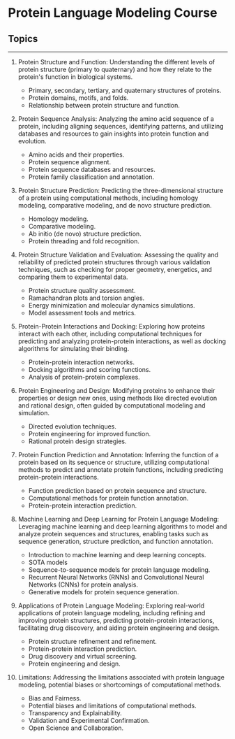 # Protein Language Modeling Course


## Topics
----
1. Protein Structure and Function:
   Understanding the different levels of protein structure (primary to quaternary) and how they relate to the protein's function in biological systems.
   - Primary, secondary, tertiary, and quaternary structures of proteins.
   - Protein domains, motifs, and folds.
   - Relationship between protein structure and function.

2. Protein Sequence Analysis:
   Analyzing the amino acid sequence of a protein, including aligning sequences, identifying patterns, and utilizing databases and resources to gain insights into protein function and evolution.
   - Amino acids and their properties.
   - Protein sequence alignment.
   - Protein sequence databases and resources.
   - Protein family classification and annotation.

3. Protein Structure Prediction:
   Predicting the three-dimensional structure of a protein using computational methods, including homology modeling, comparative modeling, and de novo structure prediction.
   - Homology modeling.
   - Comparative modeling.
   - Ab initio (de novo) structure prediction.
   - Protein threading and fold recognition.

4. Protein Structure Validation and Evaluation:
   Assessing the quality and reliability of predicted protein structures through various validation techniques, such as checking for proper geometry, energetics, and comparing them to experimental data.
   - Protein structure quality assessment.
   - Ramachandran plots and torsion angles.
   - Energy minimization and molecular dynamics simulations.
   - Model assessment tools and metrics.

5. Protein-Protein Interactions and Docking:
    Exploring how proteins interact with each other, including computational techniques for predicting and analyzing protein-protein interactions, as well as docking algorithms for simulating their binding.
   - Protein-protein interaction networks.
   - Docking algorithms and scoring functions.
   - Analysis of protein-protein complexes.

6. Protein Engineering and Design:
    Modifying proteins to enhance their properties or design new ones, using methods like directed evolution and rational design, often guided by computational modeling and simulation.
   - Directed evolution techniques.
   - Protein engineering for improved function.
   - Rational protein design strategies.

7. Protein Function Prediction and Annotation:
    Inferring the function of a protein based on its sequence or structure, utilizing computational methods to predict and annotate protein functions, including predicting protein-protein interactions.
   - Function prediction based on protein sequence and structure.
   - Computational methods for protein function annotation.
   - Protein-protein interaction prediction.

8. Machine Learning and Deep Learning for Protein Language Modeling:
    Leveraging machine learning and deep learning algorithms to model and analyze protein sequences and structures, enabling tasks such as sequence generation, structure prediction, and function annotation.
   - Introduction to machine learning and deep learning concepts.
   - SOTA models
   - Sequence-to-sequence models for protein language modeling.
   - Recurrent Neural Networks (RNNs) and Convolutional Neural Networks (CNNs) for protein analysis.
   - Generative models for protein sequence generation.

9. Applications of Protein Language Modeling:
    Exploring real-world applications of protein language modeling, including refining and improving protein structures, predicting protein-protein interactions, facilitating drug discovery, and aiding protein engineering and design.
   - Protein structure refinement and refinement.
   - Protein-protein interaction prediction.
   - Drug discovery and virtual screening.
   - Protein engineering and design.

10. Limitations:
    Addressing the limitations associated with protein language modeling, potential biases or shortcomings of computational methods.
    - Bias and Fairness.
    - Potential biases and limitations of computational methods.
    - Transparency and Explainability.
    - Validation and Experimental Confirmation.
    - Open Science and Collaboration.
